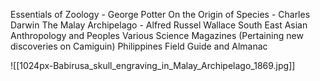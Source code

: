 Essentials of Zoology - George Potter
On the Origin of Species - Charles Darwin
The Malay Archipelago - Alfred Russel Wallace
South East Asian Anthropology and Peoples
Various Science Magazines (Pertaining new discoveries on Camiguin)
Philippines Field Guide and Almanac

![[1024px-Babirusa_skull_engraving_in_Malay_Archipelago_1869.jpg]]